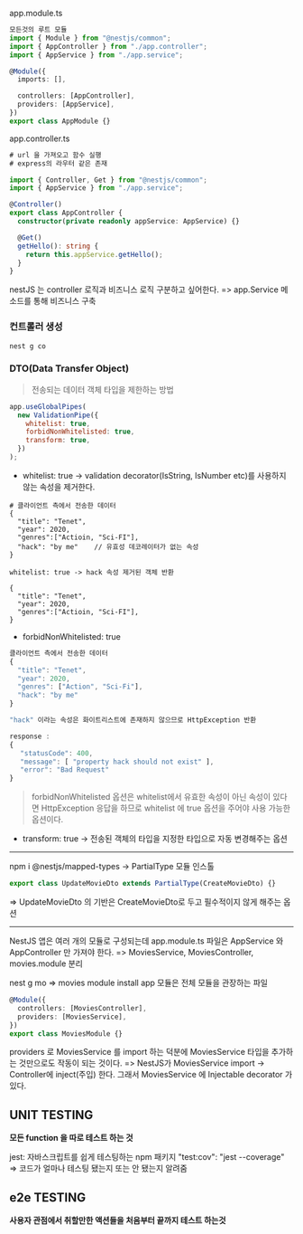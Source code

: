 app.module.ts

```typescript
모든것의 루트 모듈
import { Module } from "@nestjs/common";
import { AppController } from "./app.controller";
import { AppService } from "./app.service";

@Module({
  imports: [],

  controllers: [AppController],
  providers: [AppService],
})
export class AppModule {}
```

app.controller.ts

```typescript
# url 을 가져오고 함수 실행
# express의 라우터 같은 존재

import { Controller, Get } from "@nestjs/common";
import { AppService } from "./app.service";

@Controller()
export class AppController {
  constructor(private readonly appService: AppService) {}

  @Get()
  getHello(): string {
    return this.appService.getHello();
  }
}
```

nestJS 는 controller 로직과 비즈니스 로직 구분하고 싶어한다.
=> app.Service 메소드를 통해 비즈니스 구축

### 컨트롤러 생성

```terminal
nest g co
```

### DTO(Data Transfer Object)

> 전송되는 데이터 객체 타입을 제한하는 방법

```javascript
app.useGlobalPipes(
  new ValidationPipe({
    whitelist: true,
    forbidNonWhitelisted: true,
    transform: true,
  })
);
```

- whitelist: true -> validation decorator(IsString, IsNumber etc)를 사용하지 않는 속성을 제거한다.

```javscript
# 클라이언트 측에서 전송한 데이터
{
  "title": "Tenet",
  "year": 2020,
  "genres":["Actioin, "Sci-FI"],
  "hack": "by me"    // 유효성 데코레이터가 없는 속성
}

whitelist: true -> hack 속성 제거된 객체 반환

{
  "title": "Tenet",
  "year": 2020,
  "genres":["Actioin, "Sci-FI"],
}
```

- forbidNonWhitelisted: true

```javascript
클라이언트 측에서 전송한 데이터
{
  "title": "Tenet",
  "year": 2020,
  "genres": ["Action", "Sci-Fi"],
  "hack": "by me"
}

"hack" 이라는 속성은 화이트리스트에 존재하지 않으므로 HttpException 반환

response :
{
　 "statusCode": 400,
　 "message": [ "property hack should not exist" ],
　 "error": "Bad Request"
}
```

> forbidNonWhitelisted 옵션은 whitelist에서 유효한 속성이 아닌 속성이 있다면 HttpException 응답을 하므로 whitelist 에 true 옵션을 주어야 사용 가능한 옵션이다.

- transform: true -> 전송된 객체의 타입을 지정한 타입으로 자동 변경해주는 옵션

<hr>

npm i @nestjs/mapped-types -> PartialType 모듈 인스톨

```javascript
export class UpdateMovieDto extends PartialType(CreateMovieDto) {}
```

=> UpdateMovieDto 의 기반은 CreateMovieDto로 두고 필수적이지 않게 해주는 옵션

<hr>

NestJS 앱은 여러 개의 모듈로 구성되는데 app.module.ts 파일은 AppService 와 AppController 만 가져야 한다.
=> MoviesService, MoviesController, movies.module 분리

nest g mo => movies module install
app 모듈은 전체 모듈을 관장하는 파일

```typescript
@Module({
  controllers: [MoviesController],
  providers: [MoviesService],
})
export class MoviesModule {}
```

providers 로 MoviesService 를 import 하는 덕분에 MoviesService 타입을 추가하는 것만으로도 작동이 되는 것이다.
=> NestJS가 MoviesService import -> Controller에 inject(주입) 한다. 그래서 MoviesService 에 Injectable decorator 가 있다.

## UNIT TESTING

**모든 function 을 따로 테스트 하는 것**

jest: 자바스크립트를 쉽게 테스팅하는 npm 패키지
"test:cov": "jest --coverage" => 코드가 얼마나 테스팅 됐는지 또는 안 됐는지 알려줌

## e2e TESTING

**사용자 관점에서 취할만한 액션들을 처음부터 끝까지 테스트 하는것**
